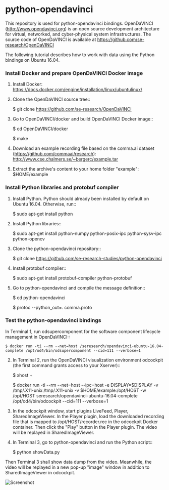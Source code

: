 # python-opendavinci
This repository is used for python-opendavinci bindings. OpenDaVINCI (http://www.opendavinci.org) is an open source development architecture for virtual, networked, and cyber-physical system infrastructures. The source code of OpenDaVINCI is available at https://github.com/se-research/OpenDaVINCI

The following tutorial describes how to work with data using the Python bindings on Ubuntu 16.04.

### Install Docker and prepare OpenDaVINCI Docker image

1. Install Docker: https://docs.docker.com/engine/installation/linux/ubuntulinux/

2. Clone the OpenDaVINCI source tree::

    $ git clone https://github.com/se-research/OpenDaVINCI

3. Go to OpenDaVINCI/docker and build OpenDaVINCI Docker image::

    $ cd OpenDaVINCI/docker

    $ make

4. Download an example recording file based on the comma.ai dataset (https://github.com/commaai/research): http://www.cse.chalmers.se/~bergerc/example.tar

5. Extract the archive's content to your home folder "example": $HOME/example

### Install Python libraries and protobuf compiler

1. Install Python. Python should already been installed by default on Ubuntu 16.04. Otherwise, run::

    $ sudo apt-get install python

2. Install Python libraries::

    $ sudo apt-get install python-numpy python-posix-ipc python-sysv-ipc python-opencv

3. Clone the python-opendavinci repository::

    $ git clone https://github.com/se-research-studies/python-opendavinci

4. Install protobuf compiler::

    $ sudo apt-get install protobuf-compiler python-protobuf

5. Go to python-opendavinci and compile the message definition::

    $ cd python-opendavinci

    $ protoc --python_out=. comma.proto

### Test the python-opendavinci bindings

In Terminal 1, run odsupercomponent for the software component lifecycle management in OpenDaVINCI::

    $ docker run -ti --rm --net=host /seresearch/opendavinci-ubuntu-16.04-complete /opt/od4/bin/odsupercomponent --cid=111 --verbose=1

2. In Terminal 2, run the OpenDaVINCI visualization environment odcockpit (the first command grants access to your Xserver)::

    $ xhost +

    $ docker run -ti --rm --net=host --ipc=host -e DISPLAY=$DISPLAY -v /tmp/.X11-unix:/tmp/.X11-unix -v $HOME/example:/opt/HOST -w /opt/HOST seresearch/opendavinci-ubuntu-16.04-complete /opt/od4/bin/odcockpit --cid=111 --verbose=1

3. In the odcockpit window, start plugins LiveFeed, Player, SharedImageViewer. In the Player plugin, load the downloaded recording file that is mapped to /opt/HOST/recorder.rec in the odcockpit Docker container. Then click the "Play" button in the Player plugin. The video will be replayed in SharedImageViewer.

4. In Terminal 3, go to python-opendavinci and run the Python script::

    $ python showData.py

Then Terminal 3 shall show data dump from the video. Meanwhile, the video will be replayed in a new pop-up "image" window in addition to SharedImageViewer in odcockpit.

![Screenshot](https://github.com/se-research-studies/python-opendavinci/blob/master/pythonBindingTest.jpg)








